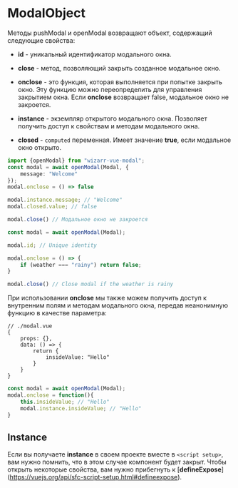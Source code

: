 # ModalObject
Методы pushModal и openModal возвращают объект, содержащий следующие свойства:

- **id** - уникальный идентификатор модального окна.

- **close** - метод, позволяющий закрыть созданное модальное окно.

- **onclose** - это функция, которая выполняется при попытке закрыть окно. Эту функцию можно переопределить для
управления закрытием окна. Если **onclose** возвращает false, модальное окно не закроется.

- **instance** - экземпляр открытого модального окна. Позволяет получить доступ к свойствам и методам модального окна.

- **closed** - `computed` переменная. Имеет значение **true**, если модальное окно открыто.

```ts
import {openModal} from "wizarr-vue-modal";
const modal = await openModal(Modal, {
    message: "Welcome"
});
modal.onclose = () => false

modal.instance.message; // "Welcome"
modal.closed.value; // false

modal.close() // Модальное окно не закроется
```
```ts
const modal = await openModal(Modal);

modal.id; // Unique identity

modal.onclose = () => {
    if (weather === "rainy") return false;
}

modal.close() // Close modal if the weather is rainy
```
При использовании **onclose** мы также можем получить доступ к внутренним полям и методам модального окна, передав
неанонимную функцию в качестве параметра:

```vue
// ./modal.vue
{
    props: {},
    data: () => {
        return {
            insideValue: "Hello"
        }
    }
}
```
```ts
const modal = await openModal(Modal);
modal.onclose = function(){
    this.insideValue; // "Hello"
    modal.instance.insideValue; // "Hello"
}
```

## Instance
Если вы получаете **instance** в своем проекте вместе в `<script setup>`, вам нужно помнить, что в этом случае
компонент будет закрыт. Чтобы открыть некоторые свойства, вам нужно прибегнуть к [**defineExpose**]
(https://vuejs.org/api/sfc-script-setup.html#defineexpose).
